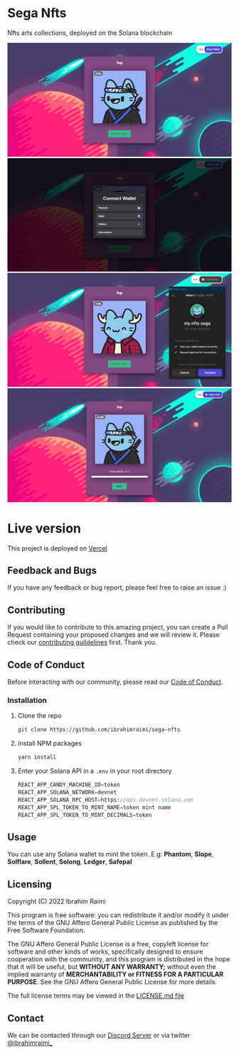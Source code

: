 # Sega Nfts

Nfts arts collections, deployed on the Solana blockchain

<div>
   <img src="./public/assets/1.png"
</div>
<div>
   <img src="./public/assets/2.png"
</div>
<div>
   <img src="./public/assets/3.png"
</div>
<div>
   <img src="./public/assets/4.png"
</div>

# Live version

This project is deployed on [Vercel](https://nfts-sega.vercel.app/)

## Feedback and Bugs

If you have any feedback or bug report, please feel free to raise an issue :)

## Contributing

If you would like to contribute to this amazing project, you can create a Pull Request containing your proposed changes and we will review it. Please check our [contributing guildelines](CONTRIBUTING.md) first. Thank you.

## Code of Conduct

Before interacting with our community, please read our [Code of Conduct](CODE_OF_CONDUCT.md).

### Installation

1. Clone the repo
   ```sh
   git clone https://github.com/ibrahimraimi/sega-nfts
   ```
1. Install NPM packages
   ```sh
   yarn install
   ```
1. Enter your Solana API in a `.env` in your root directory
   ```js
   REACT_APP_CANDY_MACHINE_ID=token
   REACT_APP_SOLANA_NETWORK=devnet
   REACT_APP_SOLANA_RPC_HOST=https://api.devnet.solana.com
   REACT_APP_SPL_TOKEN_TO_MINT_NAME=token mint name
   REACT_APP_SPL_TOKEN_TO_MINT_DECIMALS=token
   ```

<!-- USAGE EXAMPLES -->
## Usage

You can use any Solana wallet to mint the token. E.g: **Phantom**, **Slope**, **Solflare**, **Sollent**, **Solong**, **Ledger**, **Safepal**

## Licensing

Copyright (C) 2022 Ibrahim Raimi

This program is free software: you can redistribute it and/or modify it under the terms of the GNU Affero General Public License as published by the Free Software Foundation.

The GNU Affero General Public License is a free, copyleft license for software and other kinds of works, specifically designed to ensure cooperation with the community, and this program is distributed in the hope that it will be useful, but **WITHOUT ANY WARRANTY;** without even the implied warranty of **MERCHANTABILITY or FITNESS FOR A PARTICULAR PURPOSE**. See the GNU Affero General Public License for more details.

The full license terms may be viewed in the [LICENSE.md file](./LICENSE.md)

## Contact

We can be contacted through our [Discord Server](https://discord.com) or via twitter [@ibrahimraimi\_](https://twitter.com/ibrahimraimi_)

